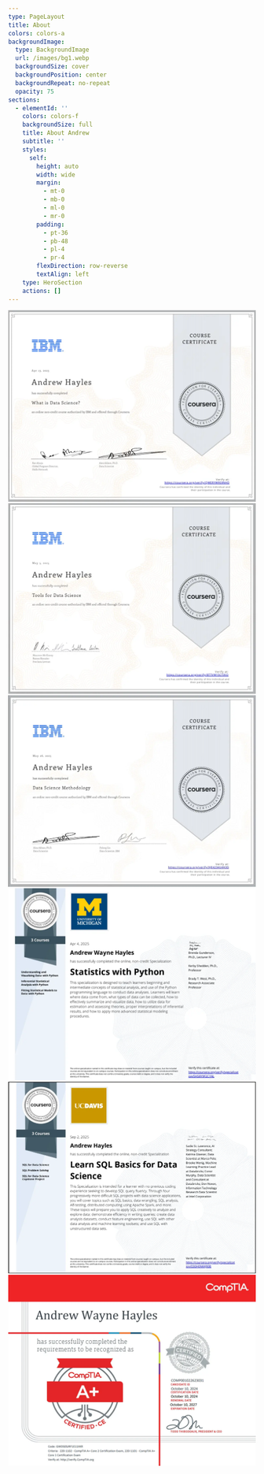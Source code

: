 ```yaml
---
type: PageLayout
title: About
colors: colors-a
backgroundImage:
  type: BackgroundImage
  url: /images/bg1.webp
  backgroundSize: cover
  backgroundPosition: center
  backgroundRepeat: no-repeat
  opacity: 75
sections:
  - elementId: ''
    colors: colors-f
    backgroundSize: full
    title: About Andrew
    subtitle: ''
    styles:
      self:
        height: auto
        width: wide
        margin:
          - mt-0
          - mb-0
          - ml-0
          - mr-0
        padding:
          - pt-36
          - pb-48
          - pl-4
          - pr-4
        flexDirection: row-reverse
        textAlign: left
    type: HeroSection
    actions: []
---
```


[![IBM Course Certificate 1 - Introduction to Data Science](/images/ibm1.webp)](/images/whatisdatascience.pdf)
[![IBM Course Certificate 2 - Tools in Data Science](/images/ibm2.webp)](/images/toolsfordatascience.pdf)
[![IBM Course Certificate 3 - Data Science Methodology](/images/ibm3.webp)](/images/datasciencemethodology.pdf)
[![University of Michigan Certificate - Statistics with Python](/images/statswithpython.webp)](/images/statswithpython.pdf)
[![University of California Certificate - SQL Data Science Specialization](/images/sql_datascience.webp)](/images/sqlspecialization.pdf)
[![CompTIA A+ Certificate](/images/comptia.webp)](/images/comptiaAplus.pdf)
